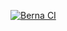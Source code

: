 [![Berna CI](https://github.com/BernabeHernandez/midudev-aprender-tdd/actions/workflows/node.js.yml/badge.svg)](https://github.com/BernabeHernandez/midudev-aprender-tdd/actions/workflows/node.js.yml)

